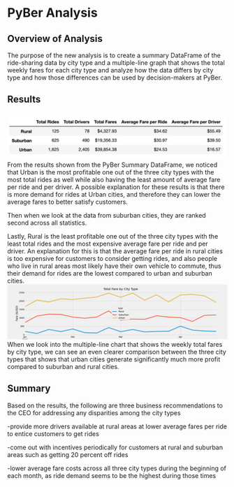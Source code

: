 # PyBer Analysis
## Overview of Analysis
The purpose of the new analysis is to create a summary DataFrame of the ride-sharing data by city type and a multiple-line graph that shows the total weekly fares for each city type and analyze how the data differs by city type and how those differences can be used by decision-makers at PyBer.


## Results
![image](https://raw.githubusercontent.com/giovanwu/PyBer_Analysis/master/analysis/Screen%20Shot%202020-09-10%20at%2012.35.57%20AM.png)
From the results shown from the PyBer Summary DataFrame, we noticed that Urban is the most profitable one out of the three city types with the most total rides as well while also having the least amount of average fare per ride and per driver. A possible explanation for these results is that there is more demand for rides at Urban cities, and therefore they can lower the average fares to better satisfy customers. 

Then when we look at the data from suburban cities, they are ranked second across all statistics.

Lastly, Rural is the least profitable one out of the three city types with the least total rides and the most expensive average fare per ride and per driver. An explanation for this is that the average fare per ride in rural cities is too expensive for customers to consider getting rides, and also people who live in rural areas most likely have their own vehicle to commute, thus their demand for rides are the lowest compared to urban and suburban cities.
![image](https://raw.githubusercontent.com/giovanwu/PyBer_Analysis/master/analysis/Challenge_fare_summary.png)
When we look into the multiple-line chart that shows the weekly total fares by city type, we can see an even clearer comparison between the three city types that shows that urban cities generate significantly much more profit compared to suburban and rural cities.

## Summary
Based on the results, the following are three business recommendations to the CEO for addressing any disparities among the city types

-provide more drivers available at rural areas at lower average fares per ride to entice customers to get rides

-come out with incentives periodically for customers at rural and suburban areas such as getting 20 percent off rides

-lower average fare costs across all three city types during the beginning of each month, as ride demand seems to be the highest during those times
